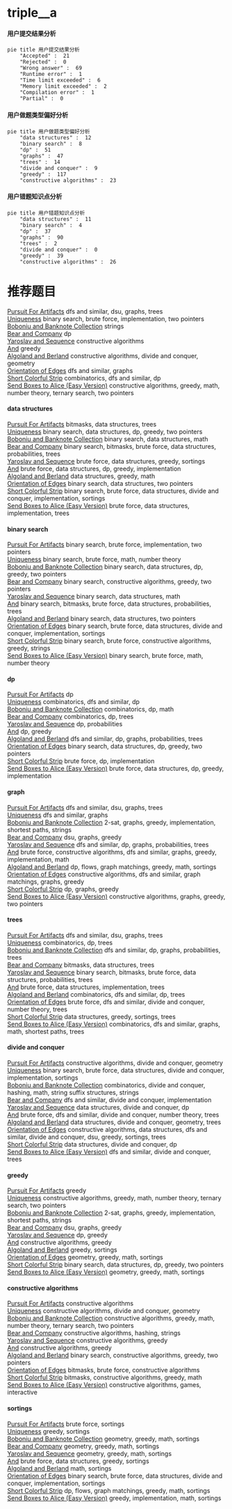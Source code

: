 # triple__a
<!-- tabs:start -->
#### **用户提交结果分析**

```mermaid
pie title 用户提交结果分析
    "Accepted" :  21
    "Rejected" :  0
    "Wrong answer" :  69
    "Runtime error" :  1
    "Time limit exceeded" :  6
    "Memory limit exceeded" :  2
    "Compilation error" :  1
    "Partial" :  0
```
#### **用户做题类型偏好分析**

```mermaid
pie title 用户做题类型偏好分析
    "data structures" :  12
    "binary search" :  8
    "dp" :  51
    "graphs" :  47
    "trees" :  14
    "divide and conquer" :  9
    "greedy" :  117
    "constructive algorithms" :  23
```
#### **用户错题知识点分析**

```mermaid
pie title 用户错题知识点分析
    "data structures" :  11
    "binary search" :  4
    "dp" :  37
    "graphs" :  90
    "trees" :  2
    "divide and conquer" :  0
    "greedy" :  39
    "constructive algorithms" :  26
```
<!-- tabs:end -->
# 推荐题目
[Pursuit For Artifacts](http://codeforces.com/problemset/problem/652/E)		dfs and similar,
                        dsu,
                        graphs,
                        trees		  
[Uniqueness](http://codeforces.com/problemset/problem/1208/B)		binary search,
                        brute force,
                        implementation,
                        two pointers		  
[Boboniu and Banknote Collection](http://codeforces.com/problemset/problem/1394/E)		strings		  
[Bear and Company](https://codeforces.com/contest/791/problem/E)		dp		  
[Yaroslav and Sequence](http://codeforces.com/problemset/problem/301/A)		constructive algorithms		  
[And](http://codeforces.com/problemset/problem/1013/B)		greedy		  
[Algoland and Berland](http://codeforces.com/problemset/problem/1070/M)		constructive algorithms,
                        divide and conquer,
                        geometry		  
[Orientation of Edges](http://codeforces.com/problemset/problem/883/G)		dfs and similar,
                        graphs		  
[Short Colorful Strip](http://codeforces.com/problemset/problem/1178/F1)		combinatorics,
                        dfs and similar,
                        dp		  
[Send Boxes to Alice (Easy Version)](http://codeforces.com/problemset/problem/1254/B1)		constructive algorithms,
                        greedy,
                        math,
                        number theory,
                        ternary search,
                        two pointers		  
<!-- tabs:start -->
#### **data structures**
[Pursuit For Artifacts](http://codeforces.com/problemset/problem/817/E)		bitmasks,
                        data structures,
                        trees		  
[Uniqueness](http://codeforces.com/problemset/problem/1492/C)		binary search,
                        data structures,
                        dp,
                        greedy,
                        two pointers		  
[Boboniu and Banknote Collection](http://codeforces.com/problemset/problem/1490/G)		binary search,
                        data structures,
                        math		  
[Bear and Company](http://codeforces.com/problemset/problem/1479/D)		binary search,
                        bitmasks,
                        brute force,
                        data structures,
                        probabilities,
                        trees		  
[Yaroslav and Sequence](http://codeforces.com/problemset/problem/1497/A)		brute force,
                        data structures,
                        greedy,
                        sortings		  
[And](http://codeforces.com/problemset/problem/1491/C)		brute force,
                        data structures,
                        dp,
                        greedy,
                        implementation		  
[Algoland and Berland](http://codeforces.com/problemset/problem/1492/B)		data structures,
                        greedy,
                        math		  
[Orientation of Edges](http://codeforces.com/problemset/problem/1436/E)		binary search,
                        data structures,
                        two pointers		  
[Short Colorful Strip](http://codeforces.com/problemset/problem/1461/D)		binary search,
                        brute force,
                        data structures,
                        divide and conquer,
                        implementation,
                        sortings		  
[Send Boxes to Alice (Easy Version)](http://codeforces.com/problemset/problem/1511/C)		brute force,
                        data structures,
                        implementation,
                        trees		  
#### **binary search**
[Pursuit For Artifacts](http://codeforces.com/problemset/problem/1208/B)		binary search,
                        brute force,
                        implementation,
                        two pointers		  
[Uniqueness](http://codeforces.com/problemset/problem/1487/D)		binary search,
                        brute force,
                        math,
                        number theory		  
[Boboniu and Banknote Collection](http://codeforces.com/problemset/problem/1492/C)		binary search,
                        data structures,
                        dp,
                        greedy,
                        two pointers		  
[Bear and Company](http://codeforces.com/problemset/problem/1463/D)		binary search,
                        constructive algorithms,
                        greedy,
                        two pointers		  
[Yaroslav and Sequence](http://codeforces.com/problemset/problem/1490/G)		binary search,
                        data structures,
                        math		  
[And](http://codeforces.com/problemset/problem/1479/D)		binary search,
                        bitmasks,
                        brute force,
                        data structures,
                        probabilities,
                        trees		  
[Algoland and Berland](http://codeforces.com/problemset/problem/1436/E)		binary search,
                        data structures,
                        two pointers		  
[Orientation of Edges](http://codeforces.com/problemset/problem/1461/D)		binary search,
                        brute force,
                        data structures,
                        divide and conquer,
                        implementation,
                        sortings		  
[Short Colorful Strip](http://codeforces.com/problemset/problem/1493/C)		binary search,
                        brute force,
                        constructive algorithms,
                        greedy,
                        strings		  
[Send Boxes to Alice (Easy Version)](http://codeforces.com/problemset/problem/1487/D)		binary search,
                        brute force,
                        math,
                        number theory		  
#### **dp**
[Pursuit For Artifacts](https://codeforces.com/contest/791/problem/E)		dp		  
[Uniqueness](http://codeforces.com/problemset/problem/1178/F1)		combinatorics,
                        dfs and similar,
                        dp		  
[Boboniu and Banknote Collection](http://codeforces.com/problemset/problem/886/E)		combinatorics,
                        dp,
                        math		  
[Bear and Company](http://codeforces.com/problemset/problem/482/D)		combinatorics,
                        dp,
                        trees		  
[Yaroslav and Sequence](http://codeforces.com/problemset/problem/464/D)		dp,
                        probabilities		  
[And](http://codeforces.com/problemset/problem/1430/F)		dp,
                        greedy		  
[Algoland and Berland](http://codeforces.com/problemset/problem/839/C)		dfs and similar,
                        dp,
                        graphs,
                        probabilities,
                        trees		  
[Orientation of Edges](http://codeforces.com/problemset/problem/1492/C)		binary search,
                        data structures,
                        dp,
                        greedy,
                        two pointers		  
[Short Colorful Strip](https://codeforces.com/contest/1457/problem/C)		brute force,
                        dp,
                        implementation		  
[Send Boxes to Alice (Easy Version)](http://codeforces.com/problemset/problem/1491/C)		brute force,
                        data structures,
                        dp,
                        greedy,
                        implementation		  
#### **graph**
[Pursuit For Artifacts](http://codeforces.com/problemset/problem/652/E)		dfs and similar,
                        dsu,
                        graphs,
                        trees		  
[Uniqueness](http://codeforces.com/problemset/problem/883/G)		dfs and similar,
                        graphs		  
[Boboniu and Banknote Collection](https://codeforces.com/contest/782/problem/D)		2-sat,
                        graphs,
                        greedy,
                        implementation,
                        shortest paths,
                        strings		  
[Bear and Company](http://codeforces.com/problemset/problem/1095/F)		dsu,
                        graphs,
                        greedy		  
[Yaroslav and Sequence](http://codeforces.com/problemset/problem/839/C)		dfs and similar,
                        dp,
                        graphs,
                        probabilities,
                        trees		  
[And](http://codeforces.com/problemset/problem/1487/C)		brute force,
                        constructive algorithms,
                        dfs and similar,
                        graphs,
                        greedy,
                        implementation,
                        math		  
[Algoland and Berland](http://codeforces.com/problemset/problem/1437/C)		dp,
                        flows,
                        graph matchings,
                        greedy,
                        math,
                        sortings		  
[Orientation of Edges](http://codeforces.com/problemset/problem/1470/D)		constructive algorithms,
                        dfs and similar,
                        graph matchings,
                        graphs,
                        greedy		  
[Short Colorful Strip](http://codeforces.com/problemset/problem/1476/C)		dp,
                        graphs,
                        greedy		  
[Send Boxes to Alice (Easy Version)](http://codeforces.com/problemset/problem/1304/D)		constructive algorithms,
                        graphs,
                        greedy,
                        two pointers		  
#### **trees**
[Pursuit For Artifacts](http://codeforces.com/problemset/problem/652/E)		dfs and similar,
                        dsu,
                        graphs,
                        trees		  
[Uniqueness](http://codeforces.com/problemset/problem/482/D)		combinatorics,
                        dp,
                        trees		  
[Boboniu and Banknote Collection](http://codeforces.com/problemset/problem/839/C)		dfs and similar,
                        dp,
                        graphs,
                        probabilities,
                        trees		  
[Bear and Company](http://codeforces.com/problemset/problem/817/E)		bitmasks,
                        data structures,
                        trees		  
[Yaroslav and Sequence](http://codeforces.com/problemset/problem/1479/D)		binary search,
                        bitmasks,
                        brute force,
                        data structures,
                        probabilities,
                        trees		  
[And](http://codeforces.com/problemset/problem/1511/C)		brute force,
                        data structures,
                        implementation,
                        trees		  
[Algoland and Berland](http://codeforces.com/problemset/problem/1499/F)		combinatorics,
                        dfs and similar,
                        dp,
                        trees		  
[Orientation of Edges](http://codeforces.com/problemset/problem/1491/E)		brute force,
                        dfs and similar,
                        divide and conquer,
                        number theory,
                        trees		  
[Short Colorful Strip](http://codeforces.com/problemset/problem/1466/D)		data structures,
                        greedy,
                        sortings,
                        trees		  
[Send Boxes to Alice (Easy Version)](http://codeforces.com/problemset/problem/1495/D)		combinatorics,
                        dfs and similar,
                        graphs,
                        math,
                        shortest paths,
                        trees		  
#### **divide and conquer**
[Pursuit For Artifacts](http://codeforces.com/problemset/problem/1070/M)		constructive algorithms,
                        divide and conquer,
                        geometry		  
[Uniqueness](http://codeforces.com/problemset/problem/1461/D)		binary search,
                        brute force,
                        data structures,
                        divide and conquer,
                        implementation,
                        sortings		  
[Boboniu and Banknote Collection](http://codeforces.com/problemset/problem/1466/G)		combinatorics,
                        divide and conquer,
                        hashing,
                        math,
                        string suffix structures,
                        strings		  
[Bear and Company](http://codeforces.com/problemset/problem/1490/D)		dfs and similar,
                        divide and conquer,
                        implementation		  
[Yaroslav and Sequence](https://codeforces.com/contest/1483/problem/C)		data structures,
                        divide and conquer,
                        dp		  
[And](http://codeforces.com/problemset/problem/1491/E)		brute force,
                        dfs and similar,
                        divide and conquer,
                        number theory,
                        trees		  
[Algoland and Berland](http://codeforces.com/problemset/problem/1303/G)		data structures,
                        divide and conquer,
                        geometry,
                        trees		  
[Orientation of Edges](http://codeforces.com/problemset/problem/1494/D)		constructive algorithms,
                        data structures,
                        dfs and similar,
                        divide and conquer,
                        dsu,
                        greedy,
                        sortings,
                        trees		  
[Short Colorful Strip](http://codeforces.com/problemset/problem/1482/E)		data structures,
                        divide and conquer,
                        dp		  
[Send Boxes to Alice (Easy Version)](http://codeforces.com/problemset/problem/566/C)		dfs and similar,
                        divide and conquer,
                        trees		  
#### **greedy**
[Pursuit For Artifacts](http://codeforces.com/problemset/problem/1013/B)		greedy		  
[Uniqueness](http://codeforces.com/problemset/problem/1254/B1)		constructive algorithms,
                        greedy,
                        math,
                        number theory,
                        ternary search,
                        two pointers		  
[Boboniu and Banknote Collection](https://codeforces.com/contest/782/problem/D)		2-sat,
                        graphs,
                        greedy,
                        implementation,
                        shortest paths,
                        strings		  
[Bear and Company](http://codeforces.com/problemset/problem/1095/F)		dsu,
                        graphs,
                        greedy		  
[Yaroslav and Sequence](http://codeforces.com/problemset/problem/1430/F)		dp,
                        greedy		  
[And](https://codeforces.com/contest/483/problem/C)		constructive algorithms,
                        greedy		  
[Algoland and Berland](http://codeforces.com/problemset/problem/1132/B)		greedy,
                        sortings		  
[Orientation of Edges](http://codeforces.com/problemset/problem/1495/A)		geometry,
                        greedy,
                        math,
                        sortings		  
[Short Colorful Strip](http://codeforces.com/problemset/problem/1492/C)		binary search,
                        data structures,
                        dp,
                        greedy,
                        two pointers		  
[Send Boxes to Alice (Easy Version)](https://codeforces.com/contest/1496/problem/C)		geometry,
                        greedy,
                        math,
                        sortings		  
#### **constructive algorithms**
[Pursuit For Artifacts](http://codeforces.com/problemset/problem/301/A)		constructive algorithms		  
[Uniqueness](http://codeforces.com/problemset/problem/1070/M)		constructive algorithms,
                        divide and conquer,
                        geometry		  
[Boboniu and Banknote Collection](http://codeforces.com/problemset/problem/1254/B1)		constructive algorithms,
                        greedy,
                        math,
                        number theory,
                        ternary search,
                        two pointers		  
[Bear and Company](https://codeforces.com/contest/1113/problem/D)		constructive algorithms,
                        hashing,
                        strings		  
[Yaroslav and Sequence](https://codeforces.com/contest/483/problem/C)		constructive algorithms,
                        greedy		  
[And](http://codeforces.com/problemset/problem/1493/A)		constructive algorithms,
                        greedy		  
[Algoland and Berland](http://codeforces.com/problemset/problem/1463/D)		binary search,
                        constructive algorithms,
                        greedy,
                        two pointers		  
[Orientation of Edges](https://codeforces.com/contest/1456/problem/B)		bitmasks,
                        brute force,
                        constructive algorithms		  
[Short Colorful Strip](http://codeforces.com/problemset/problem/1492/D)		bitmasks,
                        constructive algorithms,
                        greedy,
                        math		  
[Send Boxes to Alice (Easy Version)](https://codeforces.com/contest/1504/problem/D)		constructive algorithms,
                        games,
                        interactive		  
#### **sortings**
[Pursuit For Artifacts](http://codeforces.com/problemset/problem/1269/B)		brute force,
                        sortings		  
[Uniqueness](http://codeforces.com/problemset/problem/1132/B)		greedy,
                        sortings		  
[Boboniu and Banknote Collection](http://codeforces.com/problemset/problem/1495/A)		geometry,
                        greedy,
                        math,
                        sortings		  
[Bear and Company](https://codeforces.com/contest/1496/problem/C)		geometry,
                        greedy,
                        math,
                        sortings		  
[Yaroslav and Sequence](http://codeforces.com/problemset/problem/1495/A)		geometry,
                        greedy,
                        math,
                        sortings		  
[And](http://codeforces.com/problemset/problem/1497/A)		brute force,
                        data structures,
                        greedy,
                        sortings		  
[Algoland and Berland](http://codeforces.com/problemset/problem/1427/A)		math,
                        sortings		  
[Orientation of Edges](http://codeforces.com/problemset/problem/1461/D)		binary search,
                        brute force,
                        data structures,
                        divide and conquer,
                        implementation,
                        sortings		  
[Short Colorful Strip](http://codeforces.com/problemset/problem/1437/C)		dp,
                        flows,
                        graph matchings,
                        greedy,
                        math,
                        sortings		  
[Send Boxes to Alice (Easy Version)](http://codeforces.com/problemset/problem/1473/A)		greedy,
                        implementation,
                        math,
                        sortings		  
<!-- tabs:end -->
